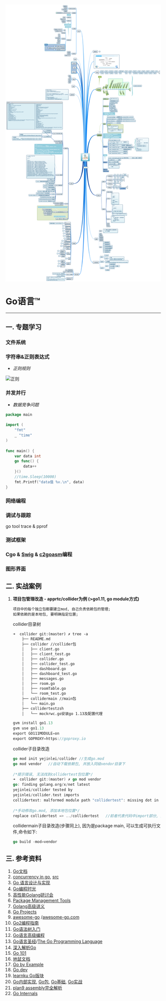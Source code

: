 ![](有关Go.png)

# Go语言™

---

## 一. 专题学习

### 文件系统

### 字符串&正则表达式

- *正则规则*

![正则](https://gitee.com/yejinlei/about-cs/raw/master/doc/%E6%9C%89%E5%85%B3%E6%AD%A3%E5%88%99%E8%A1%A8%E8%BE%BE%E5%BC%8F.png)

### 并发并行

<!--先看几个反例-->

- *数据竞争问题*

```Go
package main

import (
	"fmt"
	_ "time"
)

func main() {
	var data int
	go func() {
 		data++
	}()
	//time.Sleep(10000)
	fmt.Printf("data值 %v.\n", data)
}
```

### 网络编程

### 调试与跟踪

go tool trace & pprof

### 测试框架

### Cgo & [Swig](http://www.swig.org/Doc2.0/Go.html) & [c2goasm](https://github.com/minio/c2goasm)编程

### 图形界面

## 二. 实战案例

1. **项目包管理改造 - apprtc/collider为例 (>go1.11, go module方式)**

	```
	项目中的每个独立包都要建立mod, 自己负责依赖包的管理;
	如果依赖的是本地包, 要明确指定位置;
	```
	
	collider目录树
	```shell
	➜  collider git:(master) ✗ tree -a
		├── README.md
	  	├── collider //collider包
	  	│   ├── client.go
	  	│   ├── client_test.go
	  	│   ├── collider.go
	  	│   ├── collider_test.go
	  	│   ├── dashboard.go
	  	│   ├── dashboard_test.go
	  	│   ├── messages.go
	  	│   ├── room.go
	  	│   ├── roomTable.go
	  	│   └── room_test.go
	  	├── collidermain //main包
	  	│   └── main.go
	  	├── collidertestzsh
	  	│   └── mockrwc.go安装go 1.13及配置代理
	```
	
	```go
	gvm install go1.13 
	gvm use go1.13 
	export GO111MODULE=on
	export GOPROXY=https://goproxy.io
	```
	
	collider子目录改造
	```go
	go mod init yejinlei/collider //生成go.mod
	go mod vendor	//自动下载依赖包, 并放入同级vendor目录下
	
	/*提示错误, 无法找到collidertest包位置*/
	➜  collider git:(master) ✗ go mod vendor                    
	go: finding golang.org/x/net latest
	yejinlei/collider tested by
	yejinlei/collider.test imports
	collidertest: malformed module path "collidertest": missing dot in first path element
	 	 	 	 	 	 	 	 	 	 	 	 	 	 	 	 	 	 	 	
	/*手动修改go.mod, 添加本地包位置*/
	replace collidertest => ../collidertest   //前者代表代码中import部分, 后者代表相对位置
	```
	
	collidermain子目录改造(步骤同上), 因为是package main, 可以生成可执行文件,命令如下:
	
	```go
	go build -mod=vendor
	```
	

## 三. 参考资料

1. [Go文档](https://go-zh.org/doc/)
2. [concurrency in go](https://www.kancloud.cn/mutouzhang/go/596804), [src](https://github.com/kat-co/concurrency-in-go-src)
3. [Go 语言设计与实现](https://draveness.me/golang/)
4. [Go编程时光](http://golang.iswbm.com/en/latest/index.html)
5. [高性能Golang研讨会](https://www.cnblogs.com/sunsky303/p/11077634.html)
6. [Package Management Tools](https://github.com/golang/go/wiki/PackageManagementTools)
7. [Golang⾼级讲义](http://xiaorui.cc/static/golang_advance.pdf)
8. [Go Projects](https://github.com/golang/go/wiki/Projects)
9. [awesome-go](https://github.com/avelino/awesome-go) /[awesome-go.com](https://awesome-go.com/)
10. [Go2编程指南](https://chai2010.cn/go2-book/)
11. [Go语法树入门](https://github.com/chai2010/go-ast-book)
12. [Go语言高级编程](https://github.com/chai2010/advanced-go-programming-book)
13. [Go语言圣经](https://github.com/golang-china/gopl-zh)/[The Go Programming Language](http://www.gopl.io/)
14. [深入解析Go](https://www.cntofu.com/book/3/index.html)
15. [Go 101](https://go101.org/article/101.html)
16. [地鼠文档](http://wen.topgoer.com/)
17. [Go by Example](https://gobyexample.com/)
18. [Go.dev](https://pkg.go.dev/)
19. [learnku Go版块](https://learnku.com/go)
20. [Go内部实现](http://blog.studygolang.com/category/realize/), [Go包](http://blog.studygolang.com/category/package/), [Go基础](http://blog.studygolang.com/category/spec/), [Go实战](http://blog.studygolang.com/category/go实战/)
21. [plan9 assembly完全解析](https://github.com/cch123/golang-notes/blob/master/assembly.md#plan9-assembly-完全解析)
22. [Go Internals](https://go-internals-cn.gitbook.io/go-internals/)